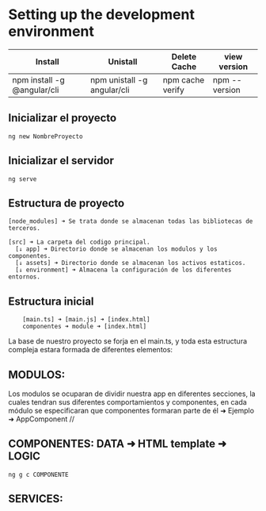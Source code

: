 # Setting up the development environment
|Install|Unistall|Delete Cache|view version|
|-------|--------|------------|------------|
|npm install -g @angular/cli|npm unistall -g angular/cli|npm cache verify|npm --version|

## Inicializar el proyecto
    ng new NombreProyecto
## Inicializar el servidor
    ng serve
## Estructura de proyecto    
    [node_modules] ➜ Se trata donde se almacenan todas las bibliotecas de terceros.
    
    [src] ➜ La carpeta del codigo principal.
      [↓ app] ➜ Directorio donde se almacenan los modulos y los componentes.
      [↓ assets] ➜ Directorio donde se almacenan los activos estaticos.
      [↓ environment] ➜ Almacena la configuración de los diferentes entornos.
## Estructura inicial
        [main.ts] ➜ [main.js] ➜ [index.html]
        componentes ➜ module ➜ [index.html] 
La base de nuestro proyecto se forja en el main.ts, y toda esta estructura compleja estara formada de diferentes elementos:
## MODULOS:
 Los modulos se ocuparan de dividir nuestra app en diferentes secciones, la cuales tendran
 sus diferentes comportamientos y componentes, en cada módulo se especificaran que componentes
 formaran parte de él ➜ Ejemplo ➜ AppComponent // 
                                  
## COMPONENTES: DATA ➜ HTML template ➜ LOGIC
    ng g c COMPONENTE
           
## SERVICES:

 
